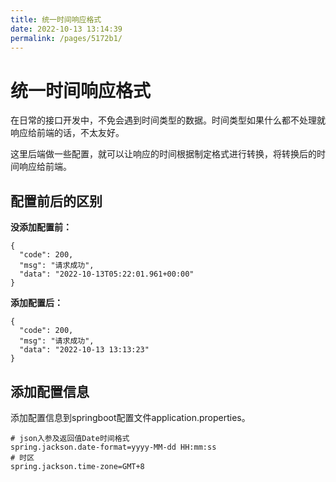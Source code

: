 ```yaml
---
title: 统一时间响应格式
date: 2022-10-13 13:14:39
permalink: /pages/5172b1/
---
```


# 统一时间响应格式

在日常的接口开发中，不免会遇到时间类型的数据。时间类型如果什么都不处理就响应给前端的话，不太友好。

这里后端做一些配置，就可以让响应的时间根据制定格式进行转换，将转换后的时间响应给前端。

## 配置前后的区别

**没添加配置前：**

```
{
  "code": 200,
  "msg": "请求成功",
  "data": "2022-10-13T05:22:01.961+00:00"
}
```

**添加配置后：**

```
{
  "code": 200,
  "msg": "请求成功",
  "data": "2022-10-13 13:13:23"
}
```

## 添加配置信息

添加配置信息到springboot配置文件application.properties。

```properties
# json入参及返回值Date时间格式
spring.jackson.date-format=yyyy-MM-dd HH:mm:ss
# 时区
spring.jackson.time-zone=GMT+8
```

